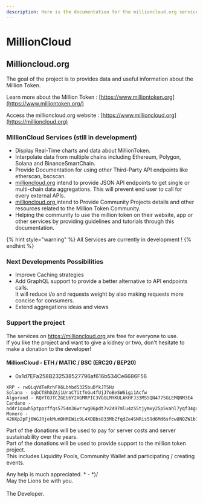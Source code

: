 ```yaml
---
description: Here is the documentation for the millioncloud.org service.
---
```


# MillionCloud

## Millioncloud.org

The goal of the project is to provides data and useful information about the Million Token.

Learn more about the Million Token : [https://www.milliontoken.org](https://www.milliontoken.org/)

Access the millioncloud.org website : [https://www.millioncloud.org](https://millioncloud.org)

### MillionCloud Services (still in development)

* Display Real-Time charts and data about MillionToken.
* Interpolate data from multiple chains including Ethereum, Polygon, Solana and BinanceSmartChain.
* Provide Documentation for using other Third-Party API endpoints like etherscan, bscscan.
* [millioncloud.org](https://millioncloud.org) intend to provide JSON API endpoints to get single or multi-chain data aggregations. This will prevent end user to call for every external APIs.
* [millioncloud.org ](https://millioncloud.org)intend to Provide Community Projects details and other resources related to the Million Token Community.
* Helping the community to use the million token on their website, app or other services by providing guidelines and tutorials through this documentation.

{% hint style="warning" %}
All Services are currently in development !
{% endhint %}

### Next Developments Possibilities

* Improve Caching strategies
* Add GraphQL support to provide a better alternative to API endpoints calls.\
  It will reduce i/o and requests weight by also making requests more concise for consumers.
* Extend aggregations ideas and views

### Support the project

The services on [https://millioncloud.org ](https://millioncloud.org)are free for everyone to use.\
If you like the project and want to give a kidney or two, don't hesitate to make a donation to the developer!

#### MillionCloud - ETH / MATIC / BSC (ERC20 / BEP20)&#x20;

* 0x1d7EFa258B232538527796af616b534Ce6686F56

```
XRP - rwQLqVdTeRrhFX6Lbhbd5325buDfkJTSHz
Solana - UqbCT8hDZAj1UraCTitfnGu4fUjJ7oBeSW6igi1Acfw
Algorand - RQYTOJTC2GEU6Y2XGMRPIC3VGGLMYKULAKHFJ33MS5QN4775GLEMQNM3E4 
Cardano - addr1qxwh5ptppzffqs5754m36wrrwg06pdt7v2497mlu4z55tjymxy25p5vahl7yqf34gxeqy4rwlwjrqg7mh6k6qdn3qjhqztntg8
Monero - 42HXp2pFj6WGJRjekMumDHMEWic9L4XDBbs833MbZfqdZe4SNRis59d6Md6sfcw8NQZW1b79uHDvnJh3zQwwiTTv789MZbB
```

Part of the donations will be used to pay for server costs and server sustainability over the years.\
Part of the donations will be used to provide support to the million token project.\
This includes Liquidity Pools, Community Wallet and participating / creating events.

Any help is much appreciated. \* - \*)/\
May the Lions be with you.\
\
The Developer.

